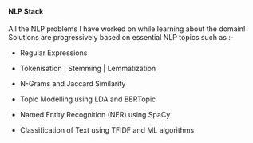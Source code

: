 #### NLP Stack
All the NLP problems I have worked on while learning about the domain! 
Solutions are progressively based on essential NLP topics such as :-

 - Regular Expressions
 
 - Tokenisation | Stemming | Lemmatization

 - N-Grams and Jaccard Similarity

 - Topic Modelling using LDA and BERTopic

 - Named Entity Recognition (NER) using SpaCy

 - Classification of Text using TFIDF and ML algorithms
